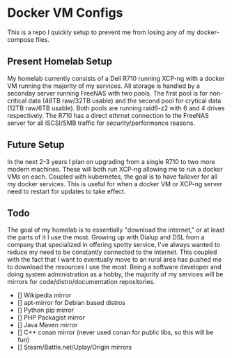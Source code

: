 # Docker VM Configs
This is a repo I quickly setup to prevent me from losing any of my docker-compose files.

## Present Homelab Setup
My homelab currently consists of a Dell R710 running XCP-ng with a docker VM running the majority of my services.
All storage is handled by a seconday server running FreeNAS with two pools. The first pool is for non-critical data (48TB raw/32TB usable)
and the second pool for crytical data (12TB raw/6TB usable). Both pools are running raid6-z2 with 6 and 4 drives respectively.
The R710 has a direct ethrnet connection to the FreeNAS server for all iSCSI/SMB traffic for security/performance reasons. 

## Future Setup
In the next 2-3 years I plan on upgrading from a single R710 to two more modern machines. These will both run XCP-ng
allowing me to run a docker VMs on each. Coupled with kubernetes, the goal is to have failover for all my docker services.
This is useful for when a docker VM or XCP-ng server need to restart for updates to take effect.

## Todo
The goal of my homelab is to essentially "download the internet," or at least the parts of it I use the most.
Growing up with Dialup and DSL from a company that specialized in offering spotty service, I've always wanted
to reduce my need to be constantly connected to the internet. This coupled with the fact that I want to eventually
move to an rural area has pushed me to download the resources I use the most. Being a software developer and
doing system administration as a hobby, the majority of my services will be mirrors for code/distro/documentation
repositories.

- [] Wikipedia mirror
- [] apt-mirror for Debian based distros
- [] Python pip mirror
- [] PHP Packagist mirror
- [] Java Maven mirror
- [] C++ conan mirror (never used conan for public libs, so this will be fun)
- [] Steam/Battle.net/Uplay/Origin mirrors
